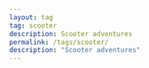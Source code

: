 ```yaml
---
layout: tag
tag: scooter
description: Scooter adventures
permalink: /tags/scooter/
description: "Scooter adventures"
---
```

